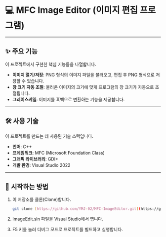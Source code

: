 # 💻 MFC Image Editor (이미지 편집 프로그램)

---

## ✨ 주요 기능

이 프로젝트에서 구현한 핵심 기능들을 나열합니다.

- **이미지 열기/저장**: PNG 형식의 이미지 파일을 불러오고, 편집 후 PNG 형식으로 저장할 수 있습니다.
- **창 크기 자동 조절**: 불러온 이미지의 크기에 맞게 프로그램의 창 크기가 자동으로 조절됩니다.
- **그레이스케일**: 이미지를 흑백으로 변환하는 기능을 제공합니다.

---

## 🛠️ 사용 기술

이 프로젝트를 만드는 데 사용된 기술 스택입니다.

- **언어**: C++
- **프레임워크**: MFC (Microsoft Foundation Class)
- **그래픽 라이브러리**: GDI+
- **개발 환경**: Visual Studio 2022

---

## 🚀 시작하는 방법

1. 이 저장소를 클론(Clone)합니다.
   ```bash
   git clone [https://github.com/YMJ-02/MFC-ImageEditor.git](https://github.com/YMJ-02/MFC-ImageEditor.git)

2. ImageEdit.sln 파일을 Visual Studio에서 엽니다.

3. F5 키를 눌러 디버그 모드로 프로젝트를 빌드하고 실행합니다.
